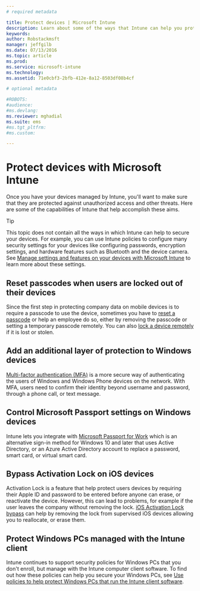 ```yaml
---
# required metadata

title: Protect devices | Microsoft Intune
description: Learn about some of the ways that Intune can help you protect your devices against unauthorized access and other threats.
keywords:
author: Robstackmsft
manager: jeffgilb
ms.date: 07/13/2016
ms.topic: article
ms.prod:
ms.service: microsoft-intune
ms.technology:
ms.assetid: 71e0cbf3-2bfb-412e-8a12-8503df08b4cf

# optional metadata

#ROBOTS:
#audience:
#ms.devlang:
ms.reviewer: mghadial
ms.suite: ems
#ms.tgt_pltfrm:
#ms.custom:

---
```


# Protect devices with Microsoft Intune
Once you have your devices managed by Intune, you'll want to make sure that they are protected against unauthorized access and other threats. Here are some of the capabilities of Intune that help accomplish these aims.

> [!TIP]
> This topic does not contain all the ways in which Intune can help to secure your devices. For example, you can use Intune policies to configure many security settings for your devices like configuring passwords, encryption settings, and hardware features such as Bluetooth and the device camera. See [Manage settings and features on your devices with Microsoft Intune](manage-settings-and-features-on-your-devices-with-microsoft-intune-policies.md) to learn more about these settings.

## Reset passcodes when users are locked out of their devices
Since the first step in protecting company data on mobile devices is to require a passcode to use the device, sometimes you have to [reset a passcode](use-remote-lock-and-passcode-reset-in-microsoft-intune.md) or help an employee do so, either by removing the passcode or setting a temporary passcode remotely. You can also [lock a device remotely](use-remote-lock-and-passcode-reset-in-microsoft-intune.md) if it is lost or stolen.

## Add an additional layer of protection to Windows devices
[Multi-factor authentication (MFA)](protect-windows-devices-with-multi-factor-authentication.md) is a more secure way of authenticating the users of Windows and Windows Phone devices on the network.  With MFA, users need to confirm their identity beyond username and password, through a phone call, or text message.

## Control Microsoft Passport settings on Windows devices
Intune lets you integrate with [Microsoft Passport for Work](control-microsoft-passport-settings-on-devices-with-microsoft-intune.md) which is an alternative sign-in method for Windows 10 and later that uses Active Directory, or an Azure Active Directory account to replace a password, smart card, or virtual smart card.

## Bypass Activation Lock on iOS devices
Activation Lock is a feature that help protect users devices by requiring their Apple ID and password to be entered before anyone can erase, or reactivate the device. However, this can lead to problems, for example if the user leaves the company without removing the lock. [iOS Activation Lock bypass](help-protect-ios-devices-with-activation-lock-bypass-for-microsoft-intune.md) can help by removing the lock from supervised iOS devices allowing you to reallocate, or erase them.

## Protect Windows PCs managed with the Intune client
Intune continues to support security policies for Windows PCs that you don't enroll, but manage with the Intune computer client software. To find out how these policies can help you secure your Windows PCs, see [Use policies to help protect Windows PCs that run the Intune client software](policies-to-protect-windows-pcs-in-microsoft-intune.md).
